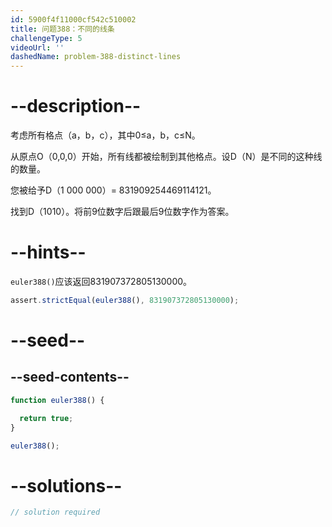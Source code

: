 ```yaml
---
id: 5900f4f11000cf542c510002
title: 问题388：不同的线条
challengeType: 5
videoUrl: ''
dashedName: problem-388-distinct-lines
---
```


# --description--

考虑所有格点（a，b，c），其中0≤a，b，c≤N。

从原点O（0,0,0）开始，所有线都被绘制到其他格点。设D（N）是不同的这种线的数量。

您被给予D（1 000 000）= 831909254469114121。

找到D（1010）。将前9位数字后跟最后9位数字作为答案。

# --hints--

`euler388()`应该返回831907372805130000。

```js
assert.strictEqual(euler388(), 831907372805130000);
```

# --seed--

## --seed-contents--

```js
function euler388() {

  return true;
}

euler388();
```

# --solutions--

```js
// solution required
```
